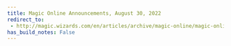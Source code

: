 ```yaml
---
title: Magic Online Announcements, August 30, 2022
redirect_to:
 - http://magic.wizards.com/en/articles/archive/magic-online/magic-online-announcements-august-30-2022
has_build_notes: False
---
```

